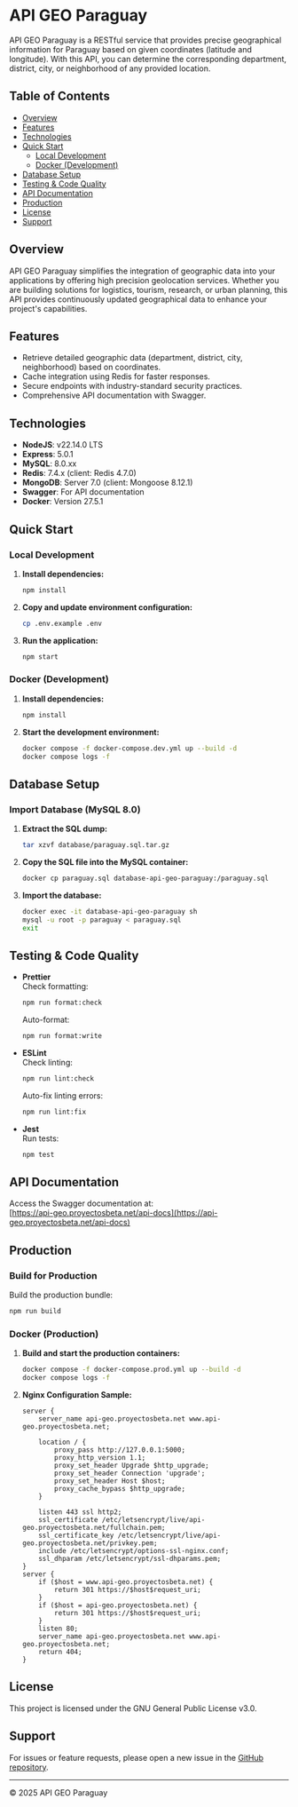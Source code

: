 # API GEO Paraguay

API GEO Paraguay is a RESTful service that provides precise geographical information for Paraguay based on given coordinates (latitude and longitude). With this API, you can determine the corresponding department, district, city, or neighborhood of any provided location.

## Table of Contents

- [Overview](#overview)
- [Features](#features)
- [Technologies](#technologies)
- [Quick Start](#quick-start)
  - [Local Development](#local-development)
  - [Docker (Development)](#docker-development)
- [Database Setup](#database-setup)
- [Testing & Code Quality](#testing--code-quality)
- [API Documentation](#api-documentation)
- [Production](#production)
- [License](#license)
- [Support](#support)

## Overview

API GEO Paraguay simplifies the integration of geographic data into your applications by offering high precision geolocation services. Whether you are building solutions for logistics, tourism, research, or urban planning, this API provides continuously updated geographical data to enhance your project's capabilities.

## Features

- Retrieve detailed geographic data (department, district, city, neighborhood) based on coordinates.
- Cache integration using Redis for faster responses.
- Secure endpoints with industry-standard security practices.
- Comprehensive API documentation with Swagger.

## Technologies

- **NodeJS**: v22.14.0 LTS
- **Express**: 5.0.1
- **MySQL**: 8.0.xx
- **Redis**: 7.4.x (client: Redis 4.7.0)
- **MongoDB**: Server 7.0 (client: Mongoose 8.12.1)
- **Swagger**: For API documentation
- **Docker**: Version 27.5.1

## Quick Start

### Local Development

1. **Install dependencies:**

   ```bash
   npm install
   ```

2. **Copy and update environment configuration:**

   ```bash
   cp .env.example .env
   ```

3. **Run the application:**

   ```bash
   npm start
   ```

### Docker (Development)

1. **Install dependencies:**

   ```bash
   npm install
   ```

2. **Start the development environment:**

   ```bash
   docker compose -f docker-compose.dev.yml up --build -d
   docker compose logs -f
   ```

## Database Setup

### Import Database (MySQL 8.0)

1. **Extract the SQL dump:**

   ```bash
   tar xzvf database/paraguay.sql.tar.gz
   ```

2. **Copy the SQL file into the MySQL container:**

   ```bash
   docker cp paraguay.sql database-api-geo-paraguay:/paraguay.sql
   ```

3. **Import the database:**

   ```bash
   docker exec -it database-api-geo-paraguay sh
   mysql -u root -p paraguay < paraguay.sql
   exit
   ```

## Testing & Code Quality

- **Prettier**  
  Check formatting:

  ```bash
  npm run format:check
  ```

  Auto-format:

  ```bash
  npm run format:write
  ```

- **ESLint**  
  Check linting:

  ```bash
  npm run lint:check
  ```

  Auto-fix linting errors:

  ```bash
  npm run lint:fix
  ```

- **Jest**  
  Run tests:

  ```bash
  npm test
  ```

## API Documentation

Access the Swagger documentation at:  
[https://api-geo.proyectosbeta.net/api-docs](https://api-geo.proyectosbeta.net/api-docs)

## Production

### Build for Production

Build the production bundle:

```bash
npm run build
```

### Docker (Production)

1. **Build and start the production containers:**

   ```bash
   docker compose -f docker-compose.prod.yml up --build -d
   docker compose logs -f
   ```

2. **Nginx Configuration Sample:**

   ```nginx
   server {
       server_name api-geo.proyectosbeta.net www.api-geo.proyectosbeta.net;

       location / {
           proxy_pass http://127.0.0.1:5000;
           proxy_http_version 1.1;
           proxy_set_header Upgrade $http_upgrade;
           proxy_set_header Connection 'upgrade';
           proxy_set_header Host $host;
           proxy_cache_bypass $http_upgrade;
       }

       listen 443 ssl http2;
       ssl_certificate /etc/letsencrypt/live/api-geo.proyectosbeta.net/fullchain.pem;
       ssl_certificate_key /etc/letsencrypt/live/api-geo.proyectosbeta.net/privkey.pem;
       include /etc/letsencrypt/options-ssl-nginx.conf;
       ssl_dhparam /etc/letsencrypt/ssl-dhparams.pem;
   }
   server {
       if ($host = www.api-geo.proyectosbeta.net) {
           return 301 https://$host$request_uri;
       }
       if ($host = api-geo.proyectosbeta.net) {
           return 301 https://$host$request_uri;
       }
       listen 80;
       server_name api-geo.proyectosbeta.net www.api-geo.proyectosbeta.net;
       return 404;
   }
   ```

## License

This project is licensed under the GNU General Public License v3.0.

## Support

For issues or feature requests, please open a new issue in the [GitHub repository](https://github.com/josego85/api-geo-paraguay/issues).

---

© 2025 API GEO Paraguay
